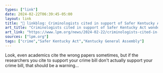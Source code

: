```yaml
---
types: ["link"]
date: 2024-02-22T06:39:45-05:00
layout: link
title: "🔗 linkblog: Criminologists cited in support of Safer Kentucky Act wonder why'"
art_title: "Criminologists cited in support of Safer Kentucky Act wonder why"
art_link: "https://www.lpm.org/news/2024-02-22/criminologists-cited-in-support-of-safer-kentucky-act-wonder-why"
sources: ["lpm.org"]
tags: ["crime","Safer Kentucky Act","Kentucky General Assembly"]
---
```

Look, even academics cite the wrong papers sometimes, but if the researchers you cite to support your crime bill don't actually support your crime bill, that should be a warning...
